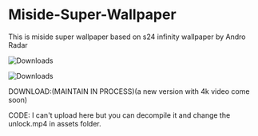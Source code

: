 # Miside-Super-Wallpaper
This is miside super wallpaper based on s24 infinity wallpaper by  Andro Radar

![Downloads](https://img.shields.io/badge/Downloads-213-brightgreen)

![Downloads](https://img.shields.io/badge/Status-Stable-green)

DOWNLOAD:(MAINTAIN IN PROCESS)(a new version with 4k video come soon)

CODE: I can't upload here but you can decompile it and change the unlock.mp4 in assets folder.
